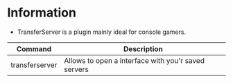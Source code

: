 # Information
- TransferServer is a plugin mainly ideal for console gamers.

| Command        | Description                                         |
|----------------|-----------------------------------------------------|
| transferserver | Allows to open a interface with you'r saved servers |
